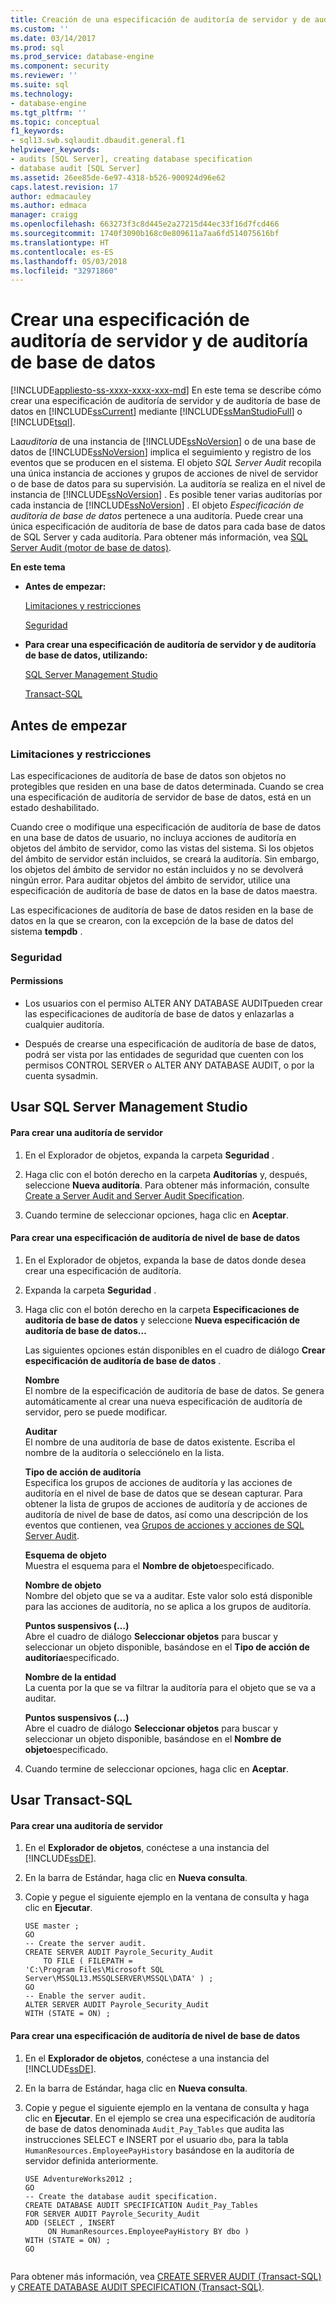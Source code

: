 ```yaml
---
title: Creación de una especificación de auditoría de servidor y de auditoría de base de datos | Microsoft Docs
ms.custom: ''
ms.date: 03/14/2017
ms.prod: sql
ms.prod_service: database-engine
ms.component: security
ms.reviewer: ''
ms.suite: sql
ms.technology:
- database-engine
ms.tgt_pltfrm: ''
ms.topic: conceptual
f1_keywords:
- sql13.swb.sqlaudit.dbaudit.general.f1
helpviewer_keywords:
- audits [SQL Server], creating database specification
- database audit [SQL Server]
ms.assetid: 26ee85de-6e97-4318-b526-900924d96e62
caps.latest.revision: 17
author: edmacauley
ms.author: edmaca
manager: craigg
ms.openlocfilehash: 663273f3c8d445e2a27215d44ec33f16d7fcd466
ms.sourcegitcommit: 1740f3090b168c0e809611a7aa6fd514075616bf
ms.translationtype: HT
ms.contentlocale: es-ES
ms.lasthandoff: 05/03/2018
ms.locfileid: "32971860"
---
```

# <a name="create-a-server-audit-and-database-audit-specification"></a>Crear una especificación de auditoría de servidor y de auditoría de base de datos
[!INCLUDE[appliesto-ss-xxxx-xxxx-xxx-md](../../../includes/appliesto-ss-xxxx-xxxx-xxx-md.md)]
  En este tema se describe cómo crear una especificación de auditoría de servidor y de auditoría de base de datos en [!INCLUDE[ssCurrent](../../../includes/sscurrent-md.md)] mediante [!INCLUDE[ssManStudioFull](../../../includes/ssmanstudiofull-md.md)] o [!INCLUDE[tsql](../../../includes/tsql-md.md)].  
  
 La*auditoría* de una instancia de [!INCLUDE[ssNoVersion](../../../includes/ssnoversion-md.md)] o de una base de datos de [!INCLUDE[ssNoVersion](../../../includes/ssnoversion-md.md)] implica el seguimiento y registro de los eventos que se producen en el sistema. El objeto *SQL Server Audit* recopila una única instancia de acciones y grupos de acciones de nivel de servidor o de base de datos para su supervisión. La auditoría se realiza en el nivel de instancia de [!INCLUDE[ssNoVersion](../../../includes/ssnoversion-md.md)] . Es posible tener varias auditorías por cada instancia de [!INCLUDE[ssNoVersion](../../../includes/ssnoversion-md.md)] . El objeto *Especificación de auditoría de base de datos* pertenece a una auditoría. Puede crear una única especificación de auditoría de base de datos para cada base de datos de SQL Server y cada auditoría. Para obtener más información, vea [SQL Server Audit &#40;motor de base de datos&#41;](../../../relational-databases/security/auditing/sql-server-audit-database-engine.md).  
  
 **En este tema**  
  
-   **Antes de empezar:**  
  
     [Limitaciones y restricciones](#Restrictions)  
  
     [Seguridad](#Security)  
  
-   **Para crear una especificación de auditoría de servidor y de auditoría de base de datos, utilizando:**  
  
     [SQL Server Management Studio](#SSMSProcedure)  
  
     [Transact-SQL](#TsqlProcedure)  
  
##  <a name="BeforeYouBegin"></a> Antes de empezar  
  
###  <a name="Restrictions"></a> Limitaciones y restricciones  
 Las especificaciones de auditoría de base de datos son objetos no protegibles que residen en una base de datos determinada. Cuando se crea una especificación de auditoría de servidor de base de datos, está en un estado deshabilitado.  
  
 Cuando cree o modifique una especificación de auditoría de base de datos en una base de datos de usuario, no incluya acciones de auditoría en objetos del ámbito de servidor, como las vistas del sistema. Si los objetos del ámbito de servidor están incluidos, se creará la auditoría. Sin embargo, los objetos del ámbito de servidor no están incluidos y no se devolverá ningún error. Para auditar objetos del ámbito de servidor, utilice una especificación de auditoría de base de datos en la base de datos maestra.  
  
 Las especificaciones de auditoría de base de datos residen en la base de datos en la que se crearon, con la excepción de la base de datos del sistema **tempdb** .  
  
###  <a name="Security"></a> Seguridad  
  
####  <a name="Permissions"></a> Permissions  
  
-   Los usuarios con el permiso ALTER ANY DATABASE AUDITpueden crear las especificaciones de auditoría de base de datos y enlazarlas a cualquier auditoría.  
  
-   Después de crearse una especificación de auditoría de base de datos, podrá ser vista por las entidades de seguridad que cuenten con los permisos CONTROL SERVER o ALTER ANY DATABASE AUDIT, o por la cuenta sysadmin.  
  
##  <a name="SSMSProcedure"></a> Usar SQL Server Management Studio  
  
#### <a name="to-create-a-server-audit"></a>Para crear una auditoría de servidor  
  
1.  En el Explorador de objetos, expanda la carpeta **Seguridad** .  
  
2.  Haga clic con el botón derecho en la carpeta **Auditorías** y, después, seleccione **Nueva auditoría**. Para obtener más información, consulte [Create a Server Audit and Server Audit Specification](../../../relational-databases/security/auditing/create-a-server-audit-and-server-audit-specification.md).  
  
3.  Cuando termine de seleccionar opciones, haga clic en **Aceptar**.  
  
#### <a name="to-create-a-database-level-audit-specification"></a>Para crear una especificación de auditoría de nivel de base de datos  
  
1.  En el Explorador de objetos, expanda la base de datos donde desea crear una especificación de auditoría.  
  
2.  Expanda la carpeta **Seguridad** .  
  
3.  Haga clic con el botón derecho en la carpeta **Especificaciones de auditoría de base de datos** y seleccione **Nueva especificación de auditoría de base de datos…**  
  
     Las siguientes opciones están disponibles en el cuadro de diálogo **Crear especificación de auditoría de base de datos** .  
  
     **Nombre**  
     El nombre de la especificación de auditoría de base de datos. Se genera automáticamente al crear una nueva especificación de auditoría de servidor, pero se puede modificar.  
  
     **Auditar**  
     El nombre de una auditoría de base de datos existente. Escriba el nombre de la auditoría o selecciónelo en la lista.  
  
     **Tipo de acción de auditoría**  
     Especifica los grupos de acciones de auditoría y las acciones de auditoría en el nivel de base de datos que se desean capturar. Para obtener la lista de grupos de acciones de auditoría y de acciones de auditoría de nivel de base de datos, así como una descripción de los eventos que contienen, vea [Grupos de acciones y acciones de SQL Server Audit](../../../relational-databases/security/auditing/sql-server-audit-action-groups-and-actions.md).  
  
     **Esquema de objeto**  
     Muestra el esquema para el **Nombre de objeto**especificado.  
  
     **Nombre de objeto**  
     Nombre del objeto que se va a auditar. Este valor solo está disponible para las acciones de auditoría, no se aplica a los grupos de auditoría.  
  
     **Puntos suspensivos (…)**  
     Abre el cuadro de diálogo **Seleccionar objetos** para buscar y seleccionar un objeto disponible, basándose en el **Tipo de acción de auditoría**especificado.  
  
     **Nombre de la entidad**  
     La cuenta por la que se va filtrar la auditoría para el objeto que se va a auditar.  
  
     **Puntos suspensivos (…)**  
     Abre el cuadro de diálogo **Seleccionar objetos** para buscar y seleccionar un objeto disponible, basándose en el **Nombre de objeto**especificado.  
  
4.  Cuando termine de seleccionar opciones, haga clic en **Aceptar**.  
  
##  <a name="TsqlProcedure"></a> Usar Transact-SQL  
  
#### <a name="to-create-a-server-audit"></a>Para crear una auditoría de servidor  
  
1.  En el **Explorador de objetos**, conéctese a una instancia del [!INCLUDE[ssDE](../../../includes/ssde-md.md)].  
  
2.  En la barra de Estándar, haga clic en **Nueva consulta**.  
  
3.  Copie y pegue el siguiente ejemplo en la ventana de consulta y haga clic en **Ejecutar**.  
  
    ```  
    USE master ;  
    GO  
    -- Create the server audit.   
    CREATE SERVER AUDIT Payrole_Security_Audit  
        TO FILE ( FILEPATH =   
    'C:\Program Files\Microsoft SQL Server\MSSQL13.MSSQLSERVER\MSSQL\DATA' ) ;   
    GO  
    -- Enable the server audit.   
    ALTER SERVER AUDIT Payrole_Security_Audit   
    WITH (STATE = ON) ;  
    ```  
  
#### <a name="to-create-a-database-level-audit-specification"></a>Para crear una especificación de auditoría de nivel de base de datos  
  
1.  En el **Explorador de objetos**, conéctese a una instancia del [!INCLUDE[ssDE](../../../includes/ssde-md.md)].  
  
2.  En la barra de Estándar, haga clic en **Nueva consulta**.  
  
3.  Copie y pegue el siguiente ejemplo en la ventana de consulta y haga clic en **Ejecutar**. En el ejemplo se crea una especificación de auditoría de base de datos denominada `Audit_Pay_Tables` que audita las instrucciones SELECT e INSERT por el usuario `dbo`, para la tabla `HumanResources.EmployeePayHistory` basándose en la auditoría de servidor definida anteriormente.  
  
    ```  
    USE AdventureWorks2012 ;   
    GO  
    -- Create the database audit specification.   
    CREATE DATABASE AUDIT SPECIFICATION Audit_Pay_Tables  
    FOR SERVER AUDIT Payrole_Security_Audit  
    ADD (SELECT , INSERT  
         ON HumanResources.EmployeePayHistory BY dbo )   
    WITH (STATE = ON) ;   
    GO  
  
    ```  
  
 Para obtener más información, vea [CREATE SERVER AUDIT &#40;Transact-SQL&#41;](../../../t-sql/statements/create-server-audit-transact-sql.md) y [CREATE DATABASE AUDIT SPECIFICATION &#40;Transact-SQL&#41;](../../../t-sql/statements/create-database-audit-specification-transact-sql.md).  
  
  
